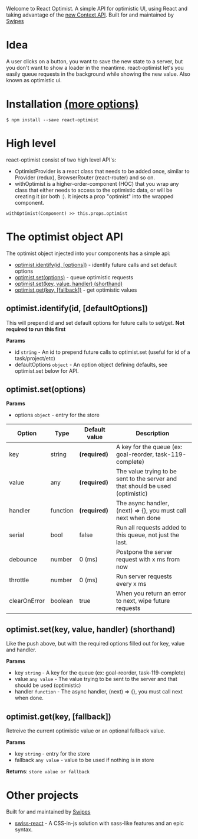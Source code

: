 Welcome to React Optimist. A simple API for optimistic UI, using React and taking advantage of the [new Context API](https://reactjs.org/docs/context.html).
Built for and maintained by [Swipes](https://swipesapp.com)

# Idea
A user clicks on a button, you want to save the new state to a server, but you don't want to show a loader in the meantime. react-optimist let's you easily queue requests in the background while showing the new value. Also known as optimistic ui.

# Installation [(more options)](https://github.com/swipesapp/react-optimist/blob/master/docs/installation.md)
```
$ npm install --save react-optimist
```

# High level
react-optimist consist of two high level API's:
- OptimistProvider is a react class that needs to be added once, similar to Provider (redux), BrowserRouter (react-router) and so on.
- withOptimist is a higher-order-component (HOC) that you wrap any class that either needs to access to the optimistic data, or will be creating it (or both :). It injects a prop "optimist" into the wrapped component.

```
withOptimist(Component) >> this.props.optimist
```

# The optimist object API
The optimist object injected into your components has a simple api:
- [optimist.identify(id, [options])](https://github.com/swipesapp/react-optimist/blob/master/README.md#optimistidentify-options) - identify future calls and set default options
- [optimist.set(options)](https://github.com/swipesapp/react-optimist/blob/master/README.md#optimistsetoptions) - queue optimistic requests
- [optimist.set(key, value, handler) (shorthand)](https://github.com/swipesapp/react-optimist/blob/master/README.md#optimistsetkey-value-handlershorthand)
- [optimist.get(key, [fallback])](https://github.com/swipesapp/react-optimist/blob/master/README.md#optimistgetkey-fallback) - get optimistic values

## optimist.identify(id, [defaultOptions])
This will prepend id and set default options for future calls to set/get. **Not required to run this first**

**Params**
- id `string` - An id to prepend future calls to optimist.set (useful for id of a task/project/etc) 
- defaultOptions `object` - An option object defining defaults, see optimist.set below for API.

## optimist.set(options)
**Params**
- options `object` - entry for the store

| Option | Type | Default value | Description |
| --- | --- | --- | --- |
| key | string | **(required)** | A key for the queue (ex: goal-reorder, task-119-complete) |
| value | any | **(required)** | The value trying to be sent to the server and that should be used (optimistic) |
| handler | function | **(required)** | The async handler, (next) => {}, you must call next when done |
| serial | bool | false | Run all requests added to this queue, not just the last. |
| debounce | number | 0 (ms) | Postpone the server request with x ms from now |
| throttle | number | 0 (ms) | Run server requests every x ms |
| clearOnError | boolean | true | When you return an error to next, wipe future requests |

## optimist.set(key, value, handler) (shorthand)
Like the push above, but with the required options filled out for key, value and handler.

**Params**
- key `string` - A key for the queue (ex: goal-reorder, task-119-complete)
- value `any value` - The value trying to be sent to the server and that should be used (optimistic)
- handler `function` - The async handler, (next) => {}, you must call next when done.

## optimist.get(key, [fallback])
Retreive the current optimistic value or an optional fallback value. 

**Params**
- key `string` - entry for the store
- fallback `any value` - value to be used if nothing is in store

**Returns**: `store value or fallback`

# Other projects
Built for and maintained by [Swipes](https://swipesapp.com)

- [swiss-react](https://github.com/swipesapp/react-swiss) - A CSS-in-js solution with sass-like features and an epic syntax.
